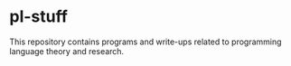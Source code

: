 # pl-stuff

This repository contains programs and write-ups related to programming language theory and research.
